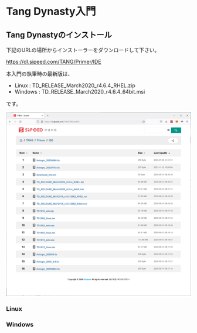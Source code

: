 # Tang Dynasty入門

## Tang Dynastyのインストール

下記のURLの場所からインストーラーをダウンロードして下さい。

https://dl.sipeed.com/TANG/Primer/IDE

本入門の執筆時の最新版は、

- Linux : TD_RELEASE_March2020_r4.6.4_RHEL.zip
- Windows : TD_RELEASE_March2020_r4.6.4_64bit.msi

です。

<img src="./td_install0.png" width="900">


### Linux


### Windows
